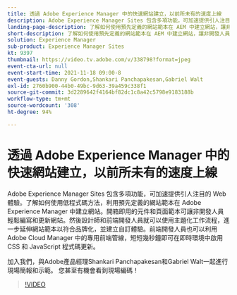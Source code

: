 ```yaml
---
title: 透過 Adobe Experience Manager 中的快速網站建立，以前所未有的速度上線
description: Adobe Experience Manager Sites 包含多項功能，可加速提供引人注目的 Web 體驗。了解如何使用低程式碼方法，利用預先定義的網站範本在 Adobe Experience Manager 中建立網站。開箱即用的元件和頁面範本可讓非開發人員輕鬆編寫和更新網站。然後設計師和前端開發人員就可以使用主題化工作流程，進一步延伸網站範本以符合品牌化，並建立自訂體驗。前端開發人員也可以利用 Adobe Cloud Manager 中的專用前端管線，短短幾秒鐘即可在即時環境中啟用 CSS 和 JavaScript 程式碼更新。
landing-page-description: 了解如何使用預先定義的網站範本在 AEM 中建立網站，讓非開發人員輕鬆編寫和更新網站。
short-description: 了解如何使用預先定義的網站範本在 AEM 中建立網站，讓非開發人員輕鬆編寫和更新網站。
solution: Experience Manager
sub-product: Experience Manager Sites
kt: 9397
thumbnail: https://video.tv.adobe.com/v/338798?format=jpeg
event-cta-url: null
event-start-time: 2021-11-18 09:00-8
event-guests: Danny Gordon,Shankari Panchapakesan,Gabriel Walt
exl-id: 2760b900-44b0-49bc-9d63-39a459c338f1
source-git-commit: 3d2289642f4164bf82dc1c8a42c5798e9183188b
workflow-type: tm+mt
source-wordcount: '308'
ht-degree: 94%

---
```


# 透過 Adobe Experience Manager 中的快速網站建立，以前所未有的速度上線

Adobe Experience Manager Sites 包含多項功能，可加速提供引人注目的 Web 體驗。了解如何使用低程式碼方法，利用預先定義的網站範本在 Adobe Experience Manager 中建立網站。開箱即用的元件和頁面範本可讓非開發人員輕鬆編寫和更新網站。然後設計師和前端開發人員就可以使用主題化工作流程，進一步延伸網站範本以符合品牌化，並建立自訂體驗。前端開發人員也可以利用 Adobe Cloud Manager 中的專用前端管線，短短幾秒鐘即可在即時環境中啟用 CSS 和 JavaScript 程式碼更新。

加入我們，與Adobe產品經理Shankari Panchapakesan和Gabriel Walt一起進行現場簡報和示範。 您甚至有機會看到現場編碼！

>[!VIDEO](https://video.tv.adobe.com/v/338798/?quality=12&learn=on)
